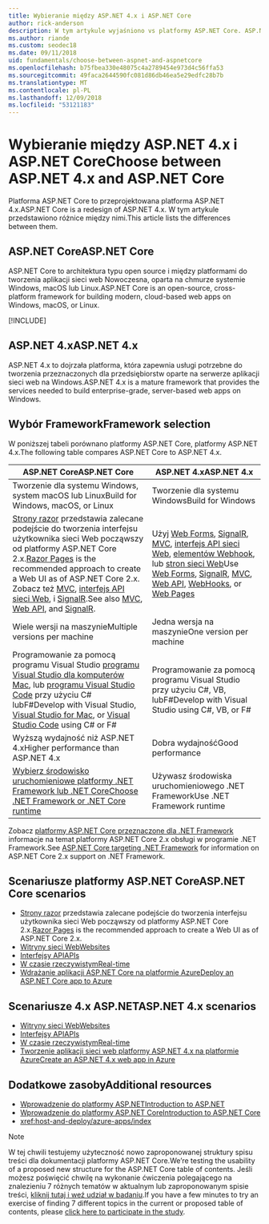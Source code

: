 ```yaml
---
title: Wybieranie między ASP.NET 4.x i ASP.NET Core
author: rick-anderson
description: W tym artykule wyjaśniono vs platformy ASP.NET Core. ASP.NET 4.x i jak dokonać wyboru między nimi.
ms.author: riande
ms.custom: seodec18
ms.date: 09/11/2018
uid: fundamentals/choose-between-aspnet-and-aspnetcore
ms.openlocfilehash: b75fbea330e48075c4a2789454e973d4c56ffa53
ms.sourcegitcommit: 49faca2644590fc081d86db46ea5e29edfc28b7b
ms.translationtype: MT
ms.contentlocale: pl-PL
ms.lasthandoff: 12/09/2018
ms.locfileid: "53121183"
---
```

# <a name="choose-between-aspnet-4x-and-aspnet-core"></a><span data-ttu-id="f4b47-103">Wybieranie między ASP.NET 4.x i ASP.NET Core</span><span class="sxs-lookup"><span data-stu-id="f4b47-103">Choose between ASP.NET 4.x and ASP.NET Core</span></span>

<span data-ttu-id="f4b47-104">Platforma ASP.NET Core to przeprojektowana platforma ASP.NET 4.x.</span><span class="sxs-lookup"><span data-stu-id="f4b47-104">ASP.NET Core is a redesign of ASP.NET 4.x.</span></span> <span data-ttu-id="f4b47-105">W tym artykule przedstawiono różnice między nimi.</span><span class="sxs-lookup"><span data-stu-id="f4b47-105">This article lists the differences between them.</span></span>

## <a name="aspnet-core"></a><span data-ttu-id="f4b47-106">ASP.NET Core</span><span class="sxs-lookup"><span data-stu-id="f4b47-106">ASP.NET Core</span></span>

<span data-ttu-id="f4b47-107">ASP.NET Core to architektura typu open source i między platformami do tworzenia aplikacji sieci web Nowoczesna, oparta na chmurze systemie Windows, macOS lub Linux.</span><span class="sxs-lookup"><span data-stu-id="f4b47-107">ASP.NET Core is an open-source, cross-platform framework for building modern, cloud-based web apps on Windows, macOS, or Linux.</span></span>

[!INCLUDE[](~/includes/benefits.md)]

## <a name="aspnet-4x"></a><span data-ttu-id="f4b47-108">ASP.NET 4.x</span><span class="sxs-lookup"><span data-stu-id="f4b47-108">ASP.NET 4.x</span></span>

<span data-ttu-id="f4b47-109">ASP.NET 4.x to dojrzała platforma, która zapewnia usługi potrzebne do tworzenia przeznaczonych dla przedsiębiorstw oparte na serwerze aplikacji sieci web na Windows.</span><span class="sxs-lookup"><span data-stu-id="f4b47-109">ASP.NET 4.x is a mature framework that provides the services needed to build enterprise-grade, server-based web apps on Windows.</span></span>

## <a name="framework-selection"></a><span data-ttu-id="f4b47-110">Wybór Framework</span><span class="sxs-lookup"><span data-stu-id="f4b47-110">Framework selection</span></span>

<span data-ttu-id="f4b47-111">W poniższej tabeli porównano platformy ASP.NET Core, platformy ASP.NET 4.x.</span><span class="sxs-lookup"><span data-stu-id="f4b47-111">The following table compares ASP.NET Core to ASP.NET 4.x.</span></span>

| <span data-ttu-id="f4b47-112">ASP.NET Core</span><span class="sxs-lookup"><span data-stu-id="f4b47-112">ASP.NET Core</span></span> | <span data-ttu-id="f4b47-113">ASP.NET 4.x</span><span class="sxs-lookup"><span data-stu-id="f4b47-113">ASP.NET 4.x</span></span> |
|---|---|
|<span data-ttu-id="f4b47-114">Tworzenie dla systemu Windows, system macOS lub Linux</span><span class="sxs-lookup"><span data-stu-id="f4b47-114">Build for Windows, macOS, or Linux</span></span>|<span data-ttu-id="f4b47-115">Tworzenie dla systemu Windows</span><span class="sxs-lookup"><span data-stu-id="f4b47-115">Build for Windows</span></span>|
|<span data-ttu-id="f4b47-116">[Strony razor](xref:razor-pages/index) przedstawia zalecane podejście do tworzenia interfejsu użytkownika sieci Web począwszy od platformy ASP.NET Core 2.x.</span><span class="sxs-lookup"><span data-stu-id="f4b47-116">[Razor Pages](xref:razor-pages/index) is the recommended approach to create a Web UI as of ASP.NET Core 2.x.</span></span> <span data-ttu-id="f4b47-117">Zobacz też [MVC](xref:mvc/overview), [interfejs API sieci Web](xref:tutorials/first-web-api), i [SignalR](xref:signalr/introduction).</span><span class="sxs-lookup"><span data-stu-id="f4b47-117">See also [MVC](xref:mvc/overview), [Web API](xref:tutorials/first-web-api), and [SignalR](xref:signalr/introduction).</span></span>|<span data-ttu-id="f4b47-118">Użyj [Web Forms](/aspnet/web-forms), [SignalR](/aspnet/signalr), [MVC](/aspnet/mvc), [interfejs API sieci Web](/aspnet/web-api/), [elementów Webhook](/aspnet/webhooks/), lub [stron sieci Web](/aspnet/web-pages)</span><span class="sxs-lookup"><span data-stu-id="f4b47-118">Use [Web Forms](/aspnet/web-forms), [SignalR](/aspnet/signalr), [MVC](/aspnet/mvc), [Web API](/aspnet/web-api/), [WebHooks](/aspnet/webhooks/), or [Web Pages](/aspnet/web-pages)</span></span>|
|<span data-ttu-id="f4b47-119">Wiele wersji na maszynie</span><span class="sxs-lookup"><span data-stu-id="f4b47-119">Multiple versions per machine</span></span>|<span data-ttu-id="f4b47-120">Jedna wersja na maszynie</span><span class="sxs-lookup"><span data-stu-id="f4b47-120">One version per machine</span></span>|
|<span data-ttu-id="f4b47-121">Programowanie za pomocą programu Visual Studio [programu Visual Studio dla komputerów Mac](https://www.visualstudio.com/vs/visual-studio-mac/), lub [programu Visual Studio Code](https://code.visualstudio.com/) przy użyciu C# lubF#</span><span class="sxs-lookup"><span data-stu-id="f4b47-121">Develop with Visual Studio, [Visual Studio for Mac](https://www.visualstudio.com/vs/visual-studio-mac/), or [Visual Studio Code](https://code.visualstudio.com/) using C# or F#</span></span>|<span data-ttu-id="f4b47-122">Programowanie za pomocą programu Visual Studio przy użyciu C#, VB, lubF#</span><span class="sxs-lookup"><span data-stu-id="f4b47-122">Develop with Visual Studio using C#, VB, or F#</span></span>|
|<span data-ttu-id="f4b47-123">Wyższą wydajność niż ASP.NET 4.x</span><span class="sxs-lookup"><span data-stu-id="f4b47-123">Higher performance than ASP.NET 4.x</span></span>|<span data-ttu-id="f4b47-124">Dobra wydajność</span><span class="sxs-lookup"><span data-stu-id="f4b47-124">Good performance</span></span>|
|[<span data-ttu-id="f4b47-125">Wybierz środowisko uruchomieniowe platformy .NET Framework lub .NET Core</span><span class="sxs-lookup"><span data-stu-id="f4b47-125">Choose .NET Framework or .NET Core runtime</span></span>](/dotnet/standard/choosing-core-framework-server)|<span data-ttu-id="f4b47-126">Używasz środowiska uruchomieniowego .NET Framework</span><span class="sxs-lookup"><span data-stu-id="f4b47-126">Use .NET Framework runtime</span></span>|

<span data-ttu-id="f4b47-127">Zobacz [platformy ASP.NET Core przeznaczone dla .NET Framework](xref:index#target-framework) informacje na temat platformy ASP.NET Core 2.x obsługi w programie .NET Framework.</span><span class="sxs-lookup"><span data-stu-id="f4b47-127">See [ASP.NET Core targeting .NET Framework](xref:index#target-framework) for information on ASP.NET Core 2.x support on .NET Framework.</span></span>

## <a name="aspnet-core-scenarios"></a><span data-ttu-id="f4b47-128">Scenariusze platformy ASP.NET Core</span><span class="sxs-lookup"><span data-stu-id="f4b47-128">ASP.NET Core scenarios</span></span>

* <span data-ttu-id="f4b47-129">[Strony razor](xref:razor-pages/index) przedstawia zalecane podejście do tworzenia interfejsu użytkownika sieci Web począwszy od platformy ASP.NET Core 2.x.</span><span class="sxs-lookup"><span data-stu-id="f4b47-129">[Razor Pages](xref:razor-pages/index) is the recommended approach to create a Web UI as of ASP.NET Core 2.x.</span></span>
* [<span data-ttu-id="f4b47-130">Witryny sieci Web</span><span class="sxs-lookup"><span data-stu-id="f4b47-130">Websites</span></span>](xref:tutorials/first-mvc-app/index)
* [<span data-ttu-id="f4b47-131">Interfejsy API</span><span class="sxs-lookup"><span data-stu-id="f4b47-131">APIs</span></span>](xref:tutorials/first-web-api)
* [<span data-ttu-id="f4b47-132">W czasie rzeczywistym</span><span class="sxs-lookup"><span data-stu-id="f4b47-132">Real-time</span></span>](xref:signalr/index)
* [<span data-ttu-id="f4b47-133">Wdrażanie aplikacji ASP.NET Core na platformie Azure</span><span class="sxs-lookup"><span data-stu-id="f4b47-133">Deploy an ASP.NET Core app to Azure</span></span>](/azure/app-service/app-service-web-get-started-dotnet)

## <a name="aspnet-4x-scenarios"></a><span data-ttu-id="f4b47-134">Scenariusze 4.x ASP.NET</span><span class="sxs-lookup"><span data-stu-id="f4b47-134">ASP.NET 4.x scenarios</span></span>

* [<span data-ttu-id="f4b47-135">Witryny sieci Web</span><span class="sxs-lookup"><span data-stu-id="f4b47-135">Websites</span></span>](/aspnet/mvc)
* [<span data-ttu-id="f4b47-136">Interfejsy API</span><span class="sxs-lookup"><span data-stu-id="f4b47-136">APIs</span></span>](/aspnet/web-api)
* [<span data-ttu-id="f4b47-137">W czasie rzeczywistym</span><span class="sxs-lookup"><span data-stu-id="f4b47-137">Real-time</span></span>](/aspnet/signalr)
* [<span data-ttu-id="f4b47-138">Tworzenie aplikacji sieci web platformy ASP.NET 4.x na platformie Azure</span><span class="sxs-lookup"><span data-stu-id="f4b47-138">Create an ASP.NET 4.x web app in Azure</span></span>](/azure/app-service/app-service-web-get-started-dotnet-framework)

## <a name="additional-resources"></a><span data-ttu-id="f4b47-139">Dodatkowe zasoby</span><span class="sxs-lookup"><span data-stu-id="f4b47-139">Additional resources</span></span>

* [<span data-ttu-id="f4b47-140">Wprowadzenie do platformy ASP.NET</span><span class="sxs-lookup"><span data-stu-id="f4b47-140">Introduction to ASP.NET</span></span>](/aspnet/overview)
* [<span data-ttu-id="f4b47-141">Wprowadzenie do platformy ASP.NET Core</span><span class="sxs-lookup"><span data-stu-id="f4b47-141">Introduction to ASP.NET Core</span></span>](xref:index)
* <xref:host-and-deploy/azure-apps/index>

> [!NOTE]
> <span data-ttu-id="f4b47-142">W tej chwili testujemy użyteczność nowo zaproponowanej struktury spisu treści dla dokumentacji platformy ASP.NET Core.</span><span class="sxs-lookup"><span data-stu-id="f4b47-142">We’re testing the usability of a proposed new structure for the ASP.NET Core table of contents.</span></span>  <span data-ttu-id="f4b47-143">Jeśli możesz poświęcić chwilę na wykonanie ćwiczenia polegającego na znalezieniu 7 różnych tematów w aktualnym lub zaproponowanym spisie treści, [kliknij tutaj i weź udział w badaniu](https://dpk4xbh5.optimalworkshop.com/treejack/aa11wn82).</span><span class="sxs-lookup"><span data-stu-id="f4b47-143">If you have a few minutes to try an exercise of finding 7 different topics in the current or proposed table of contents, please [click here to participate in the study](https://dpk4xbh5.optimalworkshop.com/treejack/aa11wn82).</span></span>
